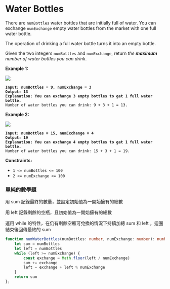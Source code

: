 # Water Bottles

There are `numBottles` water bottles that are initially full of water. You can exchange `numExchange` empty water bottles from the market with one full water bottle.

The operation of drinking a full water bottle turns it into an empty bottle.

Given the two integers `numBottles` and `numExchange`, return _the **maximum** number of water bottles you can drink_.

&#x20;

**Example 1:**

![](https://assets.leetcode.com/uploads/2020/07/01/sample\_1\_1875.png)

<pre><code><strong>Input: numBottles = 9, numExchange = 3
</strong><strong>Output: 13
</strong><strong>Explanation: You can exchange 3 empty bottles to get 1 full water bottle.
</strong>Number of water bottles you can drink: 9 + 3 + 1 = 13.
</code></pre>

**Example 2:**

![](https://assets.leetcode.com/uploads/2020/07/01/sample\_2\_1875.png)

<pre><code><strong>Input: numBottles = 15, numExchange = 4
</strong><strong>Output: 19
</strong><strong>Explanation: You can exchange 4 empty bottles to get 1 full water bottle. 
</strong>Number of water bottles you can drink: 15 + 3 + 1 = 19.
</code></pre>

&#x20;

**Constraints:**

* `1 <= numBottles <= 100`
* `2 <= numExchange <= 100`



### 單純的數學題

用 sum 記錄最終的數量，並設定初始值為一開始擁有的總數

用 left 記錄剩餘的空瓶，且初始值為一開始擁有的總數

運用 while 的特性，在仍有剩餘空瓶可兌換的情況下持續加總 sum 和 left ，迴圈結束後回傳最終的 sum&#x20;

```typescript
function numWaterBottles(numBottles: number, numExchange: number): number {
    let sum = numBottles
    let left = numBottles
    while (left >= numExchange) {
        const exchange = Math.floor(left / numExchange)
        sum += exchange
        left = exchange + left % numExchange
    }
    return sum
};
```
